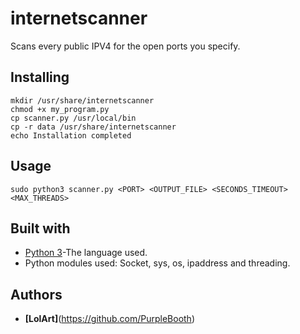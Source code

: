 # internetscanner
Scans every public IPV4 for the open ports you specify.

## Installing
```
mkdir /usr/share/internetscanner
chmod +x my_program.py
cp scanner.py /usr/local/bin
cp -r data /usr/share/internetscanner
echo Installation completed
```

## Usage
```
sudo python3 scanner.py <PORT> <OUTPUT_FILE> <SECONDS_TIMEOUT> <MAX_THREADS>
```

## Built with
* [Python 3](https://www.python.org/downloads/)-The language used.
* Python modules used: Socket, sys, os, ipaddress and threading.

## Authors
* **[LolArt]**(https://github.com/PurpleBooth)
